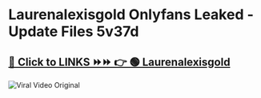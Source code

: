 
 # Laurenalexisgold Onlyfans Leaked - Update Files 5v37d

## <h2><a href="https://clipsfans.com/Laurenalexisgold&ref=git">🔗 Click to LINKS ⏩⏩ 👉 🟢 Laurenalexisgold </a></h2>

<a href="https://clipsfans.com/Laurenalexisgold&ref=git" rel="nofollow" data-target="animated-image.originalLink"><img src="https://i.ibb.co.com/xMMVF88/686577567.gif" alt="Viral Video Original" style="max-width: 100%; display: inline-block;" data-target="animated-image.originalImage"></a>

